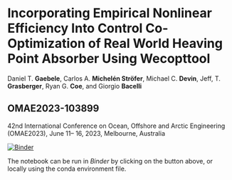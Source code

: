 # Incorporating Empirical Nonlinear Efficiency Into Control Co-Optimization of Real World Heaving Point Absorber Using Wecopttool
Daniel T. **Gaebele**, Carlos A. **Michelén Ströfer**, Michael C. **Devin**, Jeff, T. **Grasberger**, Ryan G. **Coe**, and Giorgio **Bacelli** 

## OMAE2023-103899
42nd International Conference on Ocean, Offshore and Arctic Engineering (OMAE2023),
June 11– 16, 2023, Melbourne, Australia



[![Binder](https://mybinder.org/badge_logo.svg)](https://mybinder.org/v2/gh/dtgaebe/OMAE_2023_103899/0d877dcabb5f4037a5984d6196b9e5defca3dd6e?urlpath=lab%2Ftree%2FOMAE_2023_103899.ipynb)

The notebook can be run in *Binder* by clicking on the button above, or locally using the conda environment file.
